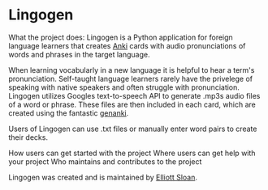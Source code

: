 # Lingogen
What the project does:
Lingogen is a Python application for foreign language learners that creates [Anki](https://apps.ankiweb.net/) cards with audio pronunciations of words and phrases in the target language.

When learning vocabularly in a new language it is helpful to hear a term's pronunciation. Self-taught language learners rarely have the privelege of speaking with native speakers and often struggle with pronunciation. Lingogen utilizes Googles text-to-speech API to generate .mp3s audio files of a word or phrase. These files are then included in each card, which are created using the fantastic [genanki](https://github.com/kerrickstaley/genanki).

Users of Lingogen can use .txt files or manually enter word pairs to create their decks.

How users can get started with the project
Where users can get help with your project
Who maintains and contributes to the project

Lingogen was created and is maintained by [Elliott Sloan](github.com/Emsloan).

